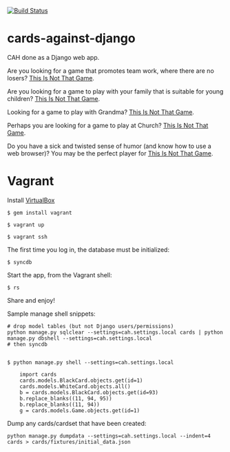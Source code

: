 [![Build Status](https://travis-ci.org/phildini/cards-against-django.png?branch=master)](https://travis-ci.org/phildini/cards-against-django)

cards-against-django
====================

CAH done as a Django web app.

Are you looking for a game that promotes team work, where there are no losers? [This Is Not That Game](http://www.ThisIsNotThatGame.com/).

Are you looking for a game to play with your family that is suitable for young children? [This Is Not That Game](http://www.ThisIsNotThatGame.com/).

Looking for a game to play with Grandma? [This Is Not That Game](http://www.ThisIsNotThatGame.com/).

Perhaps you are looking for a game to play at Church? [This Is Not That Game](http://www.ThisIsNotThatGame.com/).

Do you have a sick and twisted sense of humor (and know how to use a web browser)? You may be the perfect player for [This Is Not That Game](http://www.ThisIsNotThatGame.com/).


Vagrant
=======

Install [VirtualBox](https://www.virtualbox.org/)

    $ gem install vagrant

    $ vagrant up

    $ vagrant ssh

The first time you log in, the database must be initialized:

    $ syncdb

Start the app, from the Vagrant shell:

    $ rs

Share and enjoy!

Sample manage shell snippets:

    # drop model tables (but not Django users/permissions)
    python manage.py sqlclear --settings=cah.settings.local cards | python manage.py dbshell --settings=cah.settings.local 
    # then syncdb


    $ python manage.py shell --settings=cah.settings.local
    
        import cards
        cards.models.BlackCard.objects.get(id=1)
        cards.models.WhiteCard.objects.all()
        b = cards.models.BlackCard.objects.get(id=93)
        b.replace_blanks((11, 94, 95))
        b.replace_blanks((11, 94))
        g = cards.models.Game.objects.get(id=1)

Dump any cards/cardset that have been created:

    python manage.py dumpdata --settings=cah.settings.local --indent=4 cards > cards/fixtures/initial_data.json
